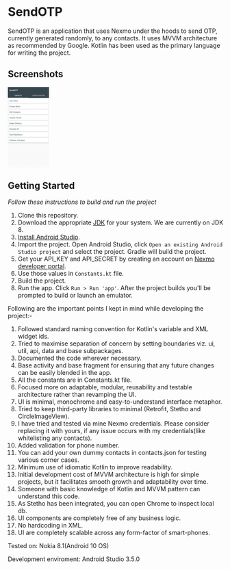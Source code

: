 # SendOTP

SendOTP is an application that uses Nexmo under the hoods to send OTP, currently generated randomly,
to any contacts. It uses MVVM architecture as recommended by Google. Kotlin has been used as the
primary language for writing the project.

## Screenshots
<div style="display:flex;" >
  <img  src="onboarding.gif" width="19%" >
</div>

## Getting Started

_Follow these instructions to build and run the project_

1. Clone this repository.
2. Download the appropriate [JDK](http://www.oracle.com/technetwork/java/javase/downloads/jdk8-downloads-2133151.html)
for your system. We are currently on JDK 8.
3. [Install Android Studio](https://developer.android.com/sdk/index.html).
4. Import the project. Open Android Studio, click `Open an existing Android
   Studio project` and select the project. Gradle will build the project.
5. Get your API_KEY and API_SECRET by creating an account on [Nexmo developer portal](https://developer.nexmo.com/).
6. Use those values in ```Constants.kt``` file.
7. Build the project.
5. Run the app. Click `Run > Run 'app'`. After the project builds you'll be
   prompted to build or launch an emulator.

Following are the important points I kept in mind while developing the project:-
1) Followed standard naming convention for Kotlin's variable and XML widget ids.
2) Tried to maximise separation of concern by setting boundaries viz. ui, util, api, data and base
   subpackages.
3) Documented the code wherever necessary.
4) Base activity and base fragment for ensuring that any future changes can be easily blended in the
   app.
5) All the constants are in Constants.kt file.
6) Focused more on adaptable, modular, reusability and testable architecture rather than revamping
   the UI.
7) UI is minimal, monochrome and easy-to-understand interface metaphor.
8) Tried to keep third-party libraries to minimal (Retrofit, Stetho and CircleImageView).
9) I have tried and tested via mine Nexmo credentials. Please consider replacing it with yours, if any
   issue occurs with my credentials(like whitelisting any contacts).
10) Added validation for phone number.
11) You can add your own dummy contacts in contacts.json for testing various corner cases.
12) Minimum use of idiomatic Kotlin to improve readability.
13) Initial development cost of MVVM architecture is high for simple projects, but it facilitates
    smooth growth and adaptability over time.
14) Someone with basic knowledge of Kotlin and MVVM pattern can understand this code.
15) As Stetho has been integrated, you can open Chrome to inspect local db.
16) UI components are completely free of any business logic.
17) No hardcoding in XML.
18) UI are completely scalable across any form-factor of smart-phones.

Tested on:
Nokia 8.1(Android 10 OS)

Development enviroment:
Android Studio 3.5.0


